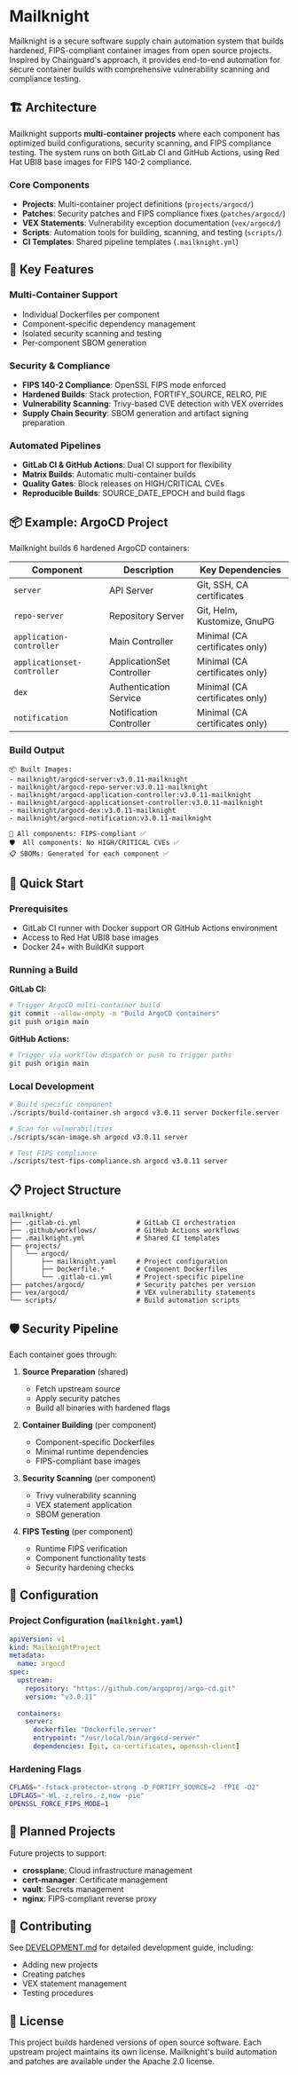 # Mailknight

Mailknight is a secure software supply chain automation system that builds hardened, FIPS-compliant container images from open source projects. Inspired by Chainguard's approach, it provides end-to-end automation for secure container builds with comprehensive vulnerability scanning and compliance testing.

## 🏗️ Architecture

Mailknight supports **multi-container projects** where each component has optimized build configurations, security scanning, and FIPS compliance testing. The system runs on both GitLab CI and GitHub Actions, using Red Hat UBI8 base images for FIPS 140-2 compliance.

### Core Components

- **Projects**: Multi-container project definitions (`projects/argocd/`)
- **Patches**: Security patches and FIPS compliance fixes (`patches/argocd/`)
- **VEX Statements**: Vulnerability exception documentation (`vex/argocd/`)
- **Scripts**: Automation tools for building, scanning, and testing (`scripts/`)
- **CI Templates**: Shared pipeline templates (`.mailknight.yml`)

## 🔧 Key Features

### Multi-Container Support
- Individual Dockerfiles per component
- Component-specific dependency management
- Isolated security scanning and testing
- Per-component SBOM generation

### Security & Compliance
- **FIPS 140-2 Compliance**: OpenSSL FIPS mode enforced
- **Hardened Builds**: Stack protection, FORTIFY_SOURCE, RELRO, PIE
- **Vulnerability Scanning**: Trivy-based CVE detection with VEX overrides
- **Supply Chain Security**: SBOM generation and artifact signing preparation

### Automated Pipelines
- **GitLab CI & GitHub Actions**: Dual CI support for flexibility
- **Matrix Builds**: Automatic multi-container builds
- **Quality Gates**: Block releases on HIGH/CRITICAL CVEs
- **Reproducible Builds**: SOURCE_DATE_EPOCH and build flags

## 📦 Example: ArgoCD Project

Mailknight builds 6 hardened ArgoCD containers:

| Component | Description | Key Dependencies |
|-----------|-------------|------------------|
| `server` | API Server | Git, SSH, CA certificates |
| `repo-server` | Repository Server | Git, Helm, Kustomize, GnuPG |
| `application-controller` | Main Controller | Minimal (CA certificates only) |
| `applicationset-controller` | ApplicationSet Controller | Minimal (CA certificates only) |
| `dex` | Authentication Service | Minimal (CA certificates only) |
| `notification` | Notification Controller | Minimal (CA certificates only) |

### Build Output
```
📦 Built Images:
- mailknight/argocd-server:v3.0.11-mailknight
- mailknight/argocd-repo-server:v3.0.11-mailknight
- mailknight/argocd-application-controller:v3.0.11-mailknight
- mailknight/argocd-applicationset-controller:v3.0.11-mailknight
- mailknight/argocd-dex:v3.0.11-mailknight
- mailknight/argocd-notification:v3.0.11-mailknight

🔐 All components: FIPS-compliant ✅
🛡️  All components: No HIGH/CRITICAL CVEs ✅
📋 SBOMs: Generated for each component ✅
```

## 🚀 Quick Start

### Prerequisites
- GitLab CI runner with Docker support OR GitHub Actions environment
- Access to Red Hat UBI8 base images
- Docker 24+ with BuildKit support

### Running a Build

**GitLab CI:**
```bash
# Trigger ArgoCD multi-container build
git commit --allow-empty -m "Build ArgoCD containers"
git push origin main
```

**GitHub Actions:**
```bash
# Trigger via workflow dispatch or push to trigger paths
git push origin main
```

### Local Development
```bash
# Build specific component
./scripts/build-container.sh argocd v3.0.11 server Dockerfile.server

# Scan for vulnerabilities
./scripts/scan-image.sh argocd v3.0.11 server

# Test FIPS compliance
./scripts/test-fips-compliance.sh argocd v3.0.11 server
```

## 📋 Project Structure

```
mailknight/
├── .gitlab-ci.yml              # GitLab CI orchestration
├── .github/workflows/          # GitHub Actions workflows
├── .mailknight.yml             # Shared CI templates
├── projects/
│   └── argocd/
│       ├── mailknight.yaml     # Project configuration
│       ├── Dockerfile.*        # Component Dockerfiles
│       └── .gitlab-ci.yml      # Project-specific pipeline
├── patches/argocd/             # Security patches per version
├── vex/argocd/                 # VEX vulnerability statements
└── scripts/                    # Build automation scripts
```

## 🛡️ Security Pipeline

Each container goes through:

1. **Source Preparation** (shared)
   - Fetch upstream source
   - Apply security patches
   - Build all binaries with hardened flags

2. **Container Building** (per component)
   - Component-specific Dockerfiles
   - Minimal runtime dependencies
   - FIPS-compliant base images

3. **Security Scanning** (per component)
   - Trivy vulnerability scanning
   - VEX statement application
   - SBOM generation

4. **FIPS Testing** (per component)
   - Runtime FIPS verification
   - Component functionality tests
   - Security hardening checks

## 🔧 Configuration

### Project Configuration (`mailknight.yaml`)
```yaml
apiVersion: v1
kind: MailknightProject
metadata:
  name: argocd
spec:
  upstream:
    repository: "https://github.com/argoproj/argo-cd.git"
    version: "v3.0.11"
  
  containers:
    server:
      dockerfile: "Dockerfile.server"
      entrypoint: "/usr/local/bin/argocd-server"
      dependencies: [git, ca-certificates, openssh-client]
```

### Hardening Flags
```bash
CFLAGS="-fstack-protector-strong -D_FORTIFY_SOURCE=2 -fPIE -O2"
LDFLAGS="-Wl,-z,relro,-z,now -pie"
OPENSSL_FORCE_FIPS_MODE=1
```

## 🎯 Planned Projects

Future projects to support:
- **crossplane**: Cloud infrastructure management
- **cert-manager**: Certificate management
- **vault**: Secrets management
- **nginx**: FIPS-compliant reverse proxy

## 🤝 Contributing

See [DEVELOPMENT.md](DEVELOPMENT.md) for detailed development guide, including:
- Adding new projects
- Creating patches
- VEX statement management
- Testing procedures

## 📄 License

This project builds hardened versions of open source software. Each upstream project maintains its own license. Mailknight's build automation and patches are available under the Apache 2.0 license.